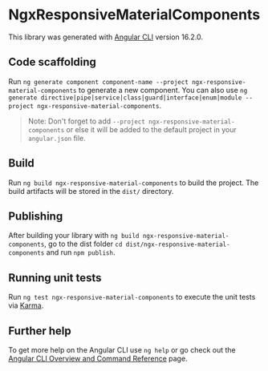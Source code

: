 # NgxResponsiveMaterialComponents

This library was generated with [Angular CLI](https://github.com/angular/angular-cli) version 16.2.0.

## Code scaffolding

Run `ng generate component component-name --project ngx-responsive-material-components` to generate a new component. You can also use `ng generate directive|pipe|service|class|guard|interface|enum|module --project ngx-responsive-material-components`.
> Note: Don't forget to add `--project ngx-responsive-material-components` or else it will be added to the default project in your `angular.json` file. 

## Build

Run `ng build ngx-responsive-material-components` to build the project. The build artifacts will be stored in the `dist/` directory.

## Publishing

After building your library with `ng build ngx-responsive-material-components`, go to the dist folder `cd dist/ngx-responsive-material-components` and run `npm publish`.

## Running unit tests

Run `ng test ngx-responsive-material-components` to execute the unit tests via [Karma](https://karma-runner.github.io).

## Further help

To get more help on the Angular CLI use `ng help` or go check out the [Angular CLI Overview and Command Reference](https://angular.io/cli) page.
